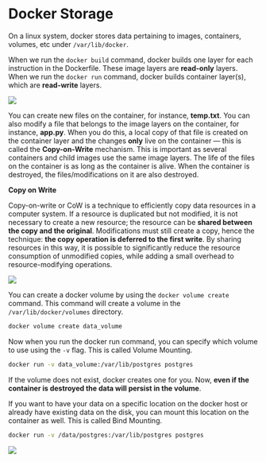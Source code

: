 # Docker Storage

On a linux system, docker stores data pertaining to images, containers, volumes, etc under `/var/lib/docker`.

When we run the `docker build` command, docker builds one layer for each instruction in the Dockerfile. These image layers are **read-only** layers. When we run the `docker run` command, docker builds container layer(s), which are **read-write** layers.

![](https://user-images.githubusercontent.com/17776979/196044306-179252ea-a38f-40f3-abf4-472a4c0a59fb.png)

You can create new files on the container, for instance, **temp.txt**. You can also modify a file that belongs to the image layers on the container, for instance, **app.py**. When you do this, a local copy of that file is created on the container layer and the changes **only** live on the container — this is called the **Copy-on-Write** mechanism. This is important as several containers and child images use the same image layers. The life of the files on the container is as long as the container is alive. When the container is destroyed, the files/modifications on it are also destroyed.

**Copy on Write**

Copy-on-write or CoW is a technique to efficiently copy data resources in a computer system. If a resource is duplicated but not modified, it is not necessary to create a new resource; the resource can be **shared between the copy and the original**. Modifications must still create a copy, hence the technique: **the copy operation is deferred to the first write**. By sharing resources in this way, it is possible to significantly reduce the resource consumption of unmodified copies, while adding a small overhead to resource-modifying operations.

![](https://user-images.githubusercontent.com/17776979/196044678-a9998796-ee85-4a3e-ba4c-9dadb46e146d.png)

You can create a docker volume by using the `docker volume create` command. This command will create a volume in the `/var/lib/docker/volumes` directory.

```bash
docker volume create data_volume
```

Now when you run the docker run command, you can specify which volume to use using the `-v` flag. This is called Volume Mounting.

```bash
docker run -v data_volume:/var/lib/postgres postgres
```

If the volume does not exist, docker creates one for you. Now, **even if the container is destroyed the data will persist in the volume**.

If you want to have your data on a specific location on the docker host or already have existing data on the disk, you can mount this location on the container as well. This is called Bind Mounting.

```bash
docker run -v /data/postgres:/var/lib/postgres postgres
```

![](https://user-images.githubusercontent.com/17776979/196044916-c1738fd4-52e5-4e15-b33e-67a6d2047b77.png)
